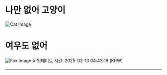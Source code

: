 
# 나만 없어 고양이

![Cat Image](https://cdn2.thecatapi.com/images/MTk3MjE1Mw.jpg)

# 여우도 없어
![Fox Image](https://randomfox.ca/images/75.jpg)
⏳ 업데이트 시간: 2025-02-13 04:43:18 (KRW)

---

